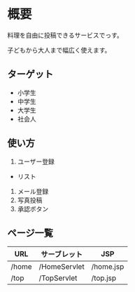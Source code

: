 # 概要
料理を自由に投稿できるサービスでっす。

子どもから大人まで幅広く使えます。

## ターゲット
- 小学生
- 中学生
- 大学生
- 社会人

## 使い方
1. ユーザー登録
- リスト
1. メール登録
1. 写真投稿
1. 承認ボタン

## ページ一覧
| URL | サーブレット | JSP |
| --- | ----------- | --- |
|/home | /HomeServlet | /home.jsp |
|/top | /TopServlet | /top.jsp |
